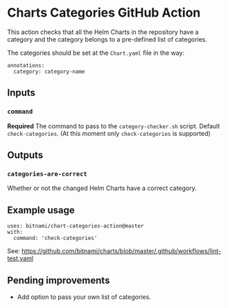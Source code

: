 # Charts Categories GitHub Action

This action checks that all the Helm Charts in the repository have a category and the category belongs to a pre-defined list of categories.

The categories should be set at the `Chart.yaml` file in the way:

```
annotations:
  category: category-name
```

## Inputs

### `command`

**Required** The command to pass to the `category-checker.sh` script. Default `check-categories`. (At this moment only `check-categories` is supported)

## Outputs

### `categories-are-correct`

Whether or not the changed Helm Charts have a correct category.

## Example usage

```
uses: bitnami/chart-categories-action@master
with:
  command: 'check-categories'
```

See: https://github.com/bitnami/charts/blob/master/.github/workflows/lint-test.yaml

## Pending improvements

- Add option to pass your own list of categories.
